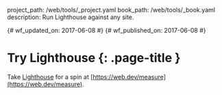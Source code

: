 project_path: /web/tools/_project.yaml
book_path: /web/tools/_book.yaml
description: Run Lighthouse against any site.

{# wf_updated_on: 2017-06-08 #}
{# wf_published_on: 2017-06-08 #}

# Try Lighthouse {: .page-title }

<style>
.devsite-section-nav,
.devsite-page-nav {
  display: none;
}
.devsite-article {
  margin-left: 0 !important;
  width: 100% !important;
}
</style>

Take [Lighthouse](/web/tools/lighthouse/) for a spin at [https://web.dev/measure](https://web.dev/measure).
